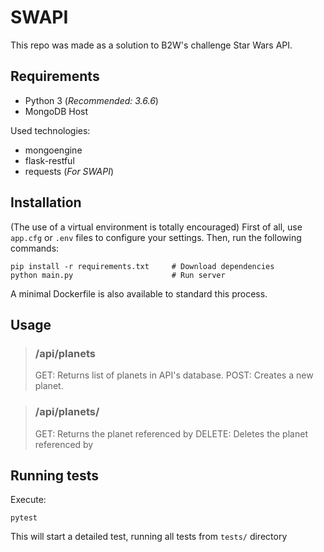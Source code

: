 # SWAPI

This repo was made as a solution to B2W's challenge Star Wars API.

## Requirements

- Python 3 (*Recommended: 3.6.6*)
- MongoDB Host

Used technologies:

* mongoengine
* flask-restful
* requests (*For SWAPI*)

## Installation

(The use of a virtual environment is totally encouraged)
First of all, use `app.cfg` or `.env` files to configure your settings.
Then, run the following commands:

```
pip install -r requirements.txt     # Download dependencies
python main.py                      # Run server
```

A minimal Dockerfile is also available to standard this process.

## Usage

> ### /api/planets
> GET: Returns list of planets in API's database.
> POST: Creates a new planet.

> ### /api/planets/<id>
> GET: Returns the planet referenced by <id>
> DELETE: Deletes the planet referenced by <id>

## Running tests

Execute:

```
pytest
```

This will start a detailed test, running all tests from `tests/` directory